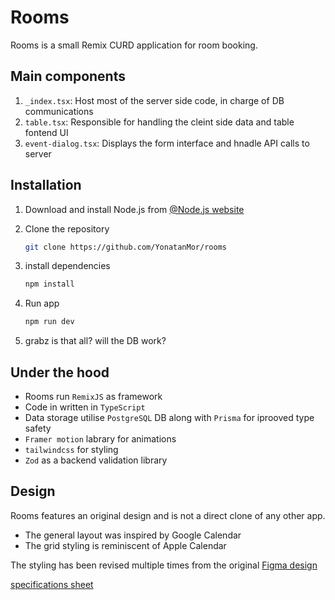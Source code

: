 # Rooms

Rooms is a small Remix CURD application for room booking.

## Main components

1. `_index.tsx`: Host most of the server side code, in charge of DB communications
2. `table.tsx`: Responsible for handling the cleint side data and table fontend UI
3. `event-dialog.tsx`: Displays the form interface and hnadle API calls to server

## Installation

1. Download and install Node.js from [@Node.js website](https://nodejs.org/e)

2. Clone the repository
   ```bash
   git clone https://github.com/YonatanMor/rooms
   ```

3. install dependencies
    ```bash
   npm install
   ```

4.  Run app 
    ```bash
    npm run dev
    ```

5. grabz is that all? will the DB work?

## Under the hood

- Rooms run `RemixJS` as framework
- Code in written in `TypeScript`
- Data storage utilise `PostgreSQL` DB along with `Prisma` for iprooved type safety
- `Framer motion` labrary for animations
- `tailwindcss` for styling
- `Zod` as a backend validation library


## Design

Rooms features an original design and is not a direct clone of any other app.
* The general layout was inspired by Google Calendar
* The grid styling is reminiscent of Apple Calendar

The styling has been revised multiple times from the original [Figma design](https://www.figma.com/design/qTJRg0AY0mg8tttuTCpZlC/rooms?node-id=0-1&t=VrXC8z4NGAD0TLF1-0)

[specifications sheet](https://sulfuric-mountain-a81.notion.site/Rooms-specifications-sheet-fdb0759608b74d718fe64819b4acc6f7?pvs=4)

